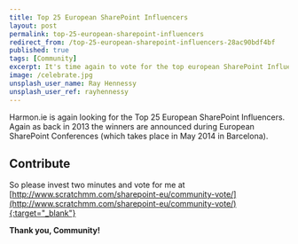 ```yaml
---
title: Top 25 European SharePoint Influencers
layout: post
permalink: top-25-european-sharepoint-influencers
redirect_from: /top-25-european-sharepoint-influencers-28ac90bdf4bf
published: true
tags: [Community]
excerpt: It's time again to vote for the top european SharePoint Influencers
image: /celebrate.jpg
unsplash_user_name: Ray Hennessy
unsplash_user_ref: rayhennessy
---
```


Harmon.ie is again looking for the Top 25 European SharePoint Influencers. Again as back in 2013 the winners are announced during European SharePoint Conferences (which takes place in May 2014 in Barcelona).

## Contribute

So please invest two minutes and vote for me at [http://www.scratchmm.com/sharepoint-eu/community-vote/](http://www.scratchmm.com/sharepoint-eu/community-vote/){:target="_blank"}

**Thank you, Community!**


